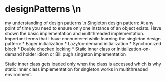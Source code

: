# designPatterns \n
my understanding of design patterns \n
Singleton design pattern: At any point of time you need to ensure only one instance of an object exists. Have shown the basic implementation and multithreaded implementation.
  Important terms that I have encountered while learning the singleton design pattern:
    * Eager initialization
    * Lazy/on-demand initialization
    * Synchronized block
    * Double checked locking
    * Static inner class or Initialization-on-demand holder idiom or Bill pugh singleton implementation

   Static inner class gets loaded only when the class is accessed which is why static inner class implementation for singleton works in multithreaded environment.
 
